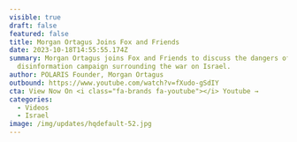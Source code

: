```yaml
---
visible: true
draft: false
featured: false
title: Morgan Ortagus Joins Fox and Friends
date: 2023-10-18T14:55:55.174Z
summary: Morgan Ortagus joins Fox and Friends to discuss the dangers of the
  disinformation campaign surrounding the war on Israel.
author: POLARIS Founder, Morgan Ortagus
outbound: https://www.youtube.com/watch?v=fXudo-gSdIY
cta: View Now On <i class="fa-brands fa-youtube"></i> Youtube →
categories:
  - Videos
  - Israel
image: /img/updates/hqdefault-52.jpg
---
```

